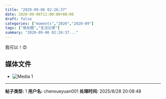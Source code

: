 ```yaml
---
title: "2020-09-06 02:26:37"
date: 2020-09-06T11:00:00+08:00
draft: false
categories: ["moments","2020","2020-09"]
tags: ["朋友圈","生活记录"]
summary: "2020-09-06 02:26:37..."
---
```


我可以！😍

## 媒体文件

- ![Media 1](/Moments/photos/2020-09-06/202009060226370.jpg)

---

**帖子类型:** 1
**用户名:** chenxueyuan001
**处理时间:** 2025/8/28 20:08:48